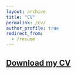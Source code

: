 ```yaml
---
layout: archive
title: "CV"
permalink: /cv/
author_profile: true
redirect_from:
  - /resume
---
```


[Download my CV](http://academicpages.github.io/files/CV_Jiajun_Li.pdf)
-------
